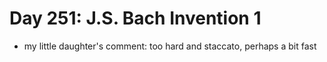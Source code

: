 # Day 251: J.S. Bach Invention 1

- my little daughter's comment: too hard and staccato, perhaps a bit fast
